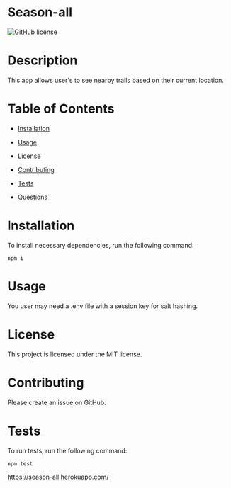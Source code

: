 # Season-all
  [![GitHub license](https://img.shields.io/badge/license-MIT-blue)](https://github.com/czacney)

# Description

This app allows user's to see nearby trails based on their current location.

# Table of Contents

  * [Installation](#Installation)

  * [Usage](#Usage)

  * [License](#License)

  * [Contributing](#Contributing)

  * [Tests](#Tests)
  
  * [Questions](#Questions)

# Installation
  To install necessary dependencies, run the following command:
  ~~~
  npm i
  ~~~

# Usage
  You user may need a .env file with a session key for salt hashing.

# License
  This project is licensed under the MIT license.

# Contributing
  Please create an issue on GitHub.

# Tests
  To run tests, run the following command:
  ~~~
  npm test
  ~~~

https://season-all.herokuapp.com/
